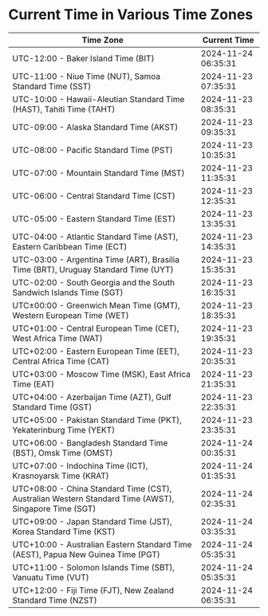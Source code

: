 # Current Time in Various Time Zones

| Time Zone | Current Time |
|-----------|--------------|
| UTC-12:00 - Baker Island Time (BIT) | 2024-11-24 06:35:31 |
| UTC-11:00 - Niue Time (NUT), Samoa Standard Time (SST) | 2024-11-23 07:35:31 |
| UTC-10:00 - Hawaii-Aleutian Standard Time (HAST), Tahiti Time (TAHT) | 2024-11-23 08:35:31 |
| UTC-09:00 - Alaska Standard Time (AKST) | 2024-11-23 09:35:31 |
| UTC-08:00 - Pacific Standard Time (PST) | 2024-11-23 10:35:31 |
| UTC-07:00 - Mountain Standard Time (MST) | 2024-11-23 11:35:31 |
| UTC-06:00 - Central Standard Time (CST) | 2024-11-23 12:35:31 |
| UTC-05:00 - Eastern Standard Time (EST) | 2024-11-23 13:35:31 |
| UTC-04:00 - Atlantic Standard Time (AST), Eastern Caribbean Time (ECT) | 2024-11-23 14:35:31 |
| UTC-03:00 - Argentina Time (ART), Brasília Time (BRT), Uruguay Standard Time (UYT) | 2024-11-23 15:35:31 |
| UTC-02:00 - South Georgia and the South Sandwich Islands Time (SGT) | 2024-11-23 16:35:31 |
| UTC±00:00 - Greenwich Mean Time (GMT), Western European Time (WET) | 2024-11-23 18:35:31 |
| UTC+01:00 - Central European Time (CET), West Africa Time (WAT) | 2024-11-23 19:35:31 |
| UTC+02:00 - Eastern European Time (EET), Central Africa Time (CAT) | 2024-11-23 20:35:31 |
| UTC+03:00 - Moscow Time (MSK), East Africa Time (EAT) | 2024-11-23 21:35:31 |
| UTC+04:00 - Azerbaijan Time (AZT), Gulf Standard Time (GST) | 2024-11-23 22:35:31 |
| UTC+05:00 - Pakistan Standard Time (PKT), Yekaterinburg Time (YEKT) | 2024-11-23 23:35:31 |
| UTC+06:00 - Bangladesh Standard Time (BST), Omsk Time (OMST) | 2024-11-24 00:35:31 |
| UTC+07:00 - Indochina Time (ICT), Krasnoyarsk Time (KRAT) | 2024-11-24 01:35:31 |
| UTC+08:00 - China Standard Time (CST), Australian Western Standard Time (AWST), Singapore Time (SGT) | 2024-11-24 02:35:31 |
| UTC+09:00 - Japan Standard Time (JST), Korea Standard Time (KST) | 2024-11-24 03:35:31 |
| UTC+10:00 - Australian Eastern Standard Time (AEST), Papua New Guinea Time (PGT) | 2024-11-24 05:35:31 |
| UTC+11:00 - Solomon Islands Time (SBT), Vanuatu Time (VUT) | 2024-11-24 05:35:31 |
| UTC+12:00 - Fiji Time (FJT), New Zealand Standard Time (NZST) | 2024-11-24 06:35:31 |
